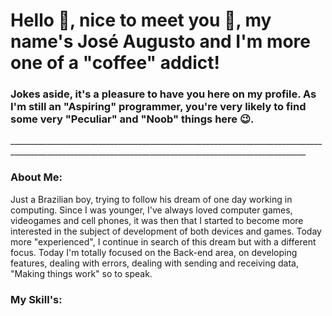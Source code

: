 <h1>Hello 👋, nice to meet you 🤝, my name's José Augusto and I'm more one of a "coffee" addict!</h1>
<h3>Jokes aside, it's a pleasure to have you here on my profile. As I'm still an "Aspiring" programmer, you're very likely to find some very "Peculiar" and "Noob" things here 😉.</h3>
<p>________________________________________________________________________________________________________________________________________________________</p>
<h3>About Me:</h3>
<p>Just a Brazilian boy, trying to follow his dream of one day working in computing. Since I was younger, I've always loved computer games, videogames and cell phones, it was then that I started to become more interested in the subject of development of both devices and games. Today more "experienced", I continue in search of this dream but with a different focus. Today I'm totally focused on the Back-end area, on developing features, dealing with errors, dealing with sending and receiving data, "Making things work" so to speak.</p>
<h3>My Skill's:</h3>
<p></p>                    

<!--
**Gut0199/gut0199** is a ✨ _special_ ✨ repository because its `README.md` (this file) appears on your GitHub profile.

Here are some ideas to get you started:

- 🔭 I’m currently working on ...
- 🌱 I’m currently learning ...
- 👯 I’m looking to collaborate on ...
- 🤔 I’m looking for help with ...
- 💬 Ask me about ...
- 📫 How to reach me: ...
- 😄 Pronouns: ...
- ⚡ Fun fact: ...
-->
